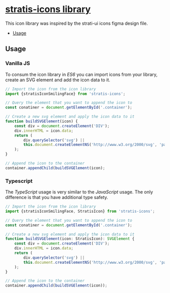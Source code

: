# [stratis-icons library](https://github.com/RaymondHolm26/stratis-ui-icons)

This icon library was inspired by the strati-ui icons figma design file.

- [Usage](#usage)

## Usage

### Vanilla JS

To consum the icon library in *ES6* you can import icons from your library, create an SVG element and add the icon data to it.

```javascript
// Import the icon from the icon library
import {stratisIconSmilingFace} from 'stratis-icons';

// Query the element that you want to append the icon to
const conatiner = document.getElementById('.container');

// Create a new svg element and apply the icon data to it
function buildSVGElement(icon) {
    const div = document.createElement('DIV');
    div.innerHTML = icon.data;
    return (
        div.querySelector('svg') ||
        this.document.createElementNS('http://www.w3.org/2000/svg', 'path')
    );
}

// Append the icon to the container
container.appendChild(buildSVGElement(icon);
```



### Typescript

The *TypeScript* usage is very similar to the *JavaScript* usage. The only difference is that you have additional type safety.

```typescript
// Import the icon from the icon library
import {stratisIconSmilingFace, StratisIcon} from 'stratis-icons';

// Query the element that you want to append the icon to
const conatiner = document.getElementById('.container');

// Create a new svg element and apply the icon data to it
function buildSVGElement(icon: StratisIcon): SVGElement {
    const div = document.createElement('DIV');
    div.innerHTML = icon.data;
    return (
        div.querySelector('svg') ||
        this.document.createElementNS('http://www.w3.org/2000/svg', 'path')
    );
}

// Append the icon to the container
container.appendChild(buildSVGElement(icon));
```